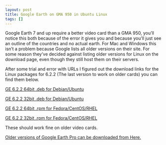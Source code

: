 ```yaml
---
layout: post
title: Google Earth on GMA 950 in Ubuntu Linux
tags: []
---
```


Google Earth 7 and up require a better video card than a GMA 950, you’ll
notice this both because of the error it gives you and because you’ll
just see an outline of the countries and no actual earth. For Mac and
Windows this isn’t a problem because Google lists all older versions on
their site. For some reason they’ve decided against listing older
versions for Linux on the download page, even though they still host
them on their servers.

After some trial and error with URLs I figured out the download links
for the Linux packages for 6.2.2 (The last version to work on older
cards) you can find them below.

[GE 6.2.2 64bit .deb for
Debian/Ubuntu](http://dl.google.com/earth/client/GE6/release_6_2_2/google-earth-stable_6.2.2.6613-r0_amd64.deb)

[GE 6.2.2 32bit .deb for
Debian/Ubuntu](http://dl.google.com/earth/client/GE6/release_6_2_2/google-earth-stable_6.2.2.6613-r0_i386.deb)

[GE 6.2.2 64bit .rpm for
Fedora/CentOS/RHEL](http://dl.google.com/earth/client/GE6/release_6_2_2/google-earth-stable-6.2.2.6613-0.x86_64.rpm)

[GE 6.2.2 32bit .rpm for
Fedora/CentOS/RHEL](http://dl.google.com/earth/client/GE6/release_6_2_2/google-earth-stable-6.2.2.6613-0.i386.rpm)

These should work fine on older video cards.

[Older versions of Google Earth Pro can be downloaded from
Here.](http://www.srh.noaa.gov/images/shv/Google/Linux/)
